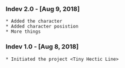 ### Indev 2.0 - [Aug 9, 2018]
    * Added the character
    * Added character posistion
    * More things

### Indev 1.0 - [Aug 8, 2018]
    * Initiated the project <Tiny Hectic Line>
